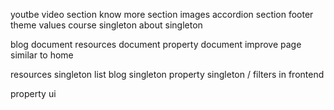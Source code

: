 youtbe video section
know more section images
accordion section
footer
theme values
course singleton
about singleton

blog document
resources document
property document
improve page similar to home

resources singleton
list blog singleton
property singleton / filters in frontend

property ui
